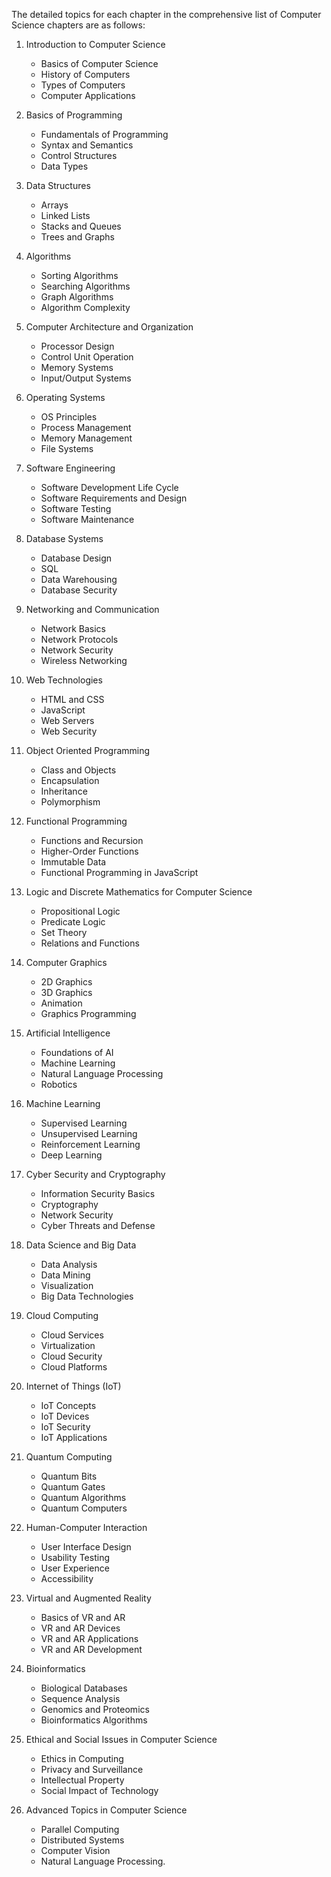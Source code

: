 The detailed topics for each chapter in the comprehensive list of Computer Science chapters are as follows:

1. Introduction to Computer Science
   - Basics of Computer Science
   - History of Computers 
   - Types of Computers
   - Computer Applications

2. Basics of Programming
   - Fundamentals of Programming
   - Syntax and Semantics 
   - Control Structures
   - Data Types

3. Data Structures
   - Arrays
   - Linked Lists
   - Stacks and Queues
   - Trees and Graphs

4. Algorithms
   - Sorting Algorithms
   - Searching Algorithms
   - Graph Algorithms
   - Algorithm Complexity

5. Computer Architecture and Organization
   - Processor Design
   - Control Unit Operation
   - Memory Systems
   - Input/Output Systems

6. Operating Systems
   - OS Principles
   - Process Management
   - Memory Management
   - File Systems

7. Software Engineering
   - Software Development Life Cycle
   - Software Requirements and Design
   - Software Testing
   - Software Maintenance

8. Database Systems
   - Database Design
   - SQL
   - Data Warehousing
   - Database Security

9. Networking and Communication
   - Network Basics
   - Network Protocols
   - Network Security
   - Wireless Networking

10. Web Technologies
    - HTML and CSS
    - JavaScript
    - Web Servers
    - Web Security

11. Object Oriented Programming
    - Class and Objects
    - Encapsulation
    - Inheritance
    - Polymorphism

12. Functional Programming
    - Functions and Recursion
    - Higher-Order Functions
    - Immutable Data
    - Functional Programming in JavaScript

13. Logic and Discrete Mathematics for Computer Science
    - Propositional Logic
    - Predicate Logic
    - Set Theory
    - Relations and Functions

14. Computer Graphics
    - 2D Graphics
    - 3D Graphics
    - Animation
    - Graphics Programming

15. Artificial Intelligence
    - Foundations of AI
    - Machine Learning
    - Natural Language Processing
    - Robotics

16. Machine Learning
    - Supervised Learning
    - Unsupervised Learning
    - Reinforcement Learning
    - Deep Learning

17. Cyber Security and Cryptography
    - Information Security Basics
    - Cryptography
    - Network Security
    - Cyber Threats and Defense

18. Data Science and Big Data
    - Data Analysis
    - Data Mining
    - Visualization
    - Big Data Technologies

19. Cloud Computing
    - Cloud Services
    - Virtualization
    - Cloud Security
    - Cloud Platforms

20. Internet of Things (IoT)
    - IoT Concepts
    - IoT Devices
    - IoT Security
    - IoT Applications

21. Quantum Computing
    - Quantum Bits
    - Quantum Gates
    - Quantum Algorithms
    - Quantum Computers

22. Human-Computer Interaction
    - User Interface Design
    - Usability Testing
    - User Experience
    - Accessibility

23. Virtual and Augmented Reality
    - Basics of VR and AR
    - VR and AR Devices
    - VR and AR Applications
    - VR and AR Development

24. Bioinformatics
    - Biological Databases
    - Sequence Analysis
    - Genomics and Proteomics
    - Bioinformatics Algorithms

25. Ethical and Social Issues in Computer Science
    - Ethics in Computing
    - Privacy and Surveillance
    - Intellectual Property
    - Social Impact of Technology

26. Advanced Topics in Computer Science
    - Parallel Computing
    - Distributed Systems
    - Computer Vision
    - Natural Language Processing.